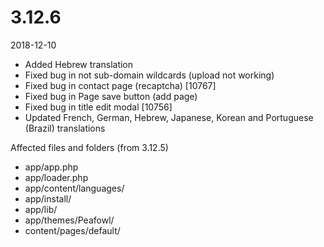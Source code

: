 # 3.12.6

2018-12-10

- Added Hebrew translation
- Fixed bug in not sub-domain wildcards (upload not working)
- Fixed bug in contact page (recaptcha) [10767]
- Fixed bug in Page save button (add page)
- Fixed bug in title edit modal [10756]
- Updated French, German, Hebrew, Japanese, Korean and Portuguese (Brazil) translations

Affected files and folders (from 3.12.5)

- app/app.php
- app/loader.php
- app/content/languages/
- app/install/
- app/lib/
- app/themes/Peafowl/
- content/pages/default/
